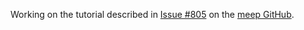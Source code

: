 Working on the tutorial described in [Issue #805](https://github.com/NanoComp/meep/issues/805) on the [meep GitHub](https://github.com/NanoComp/meep/).
